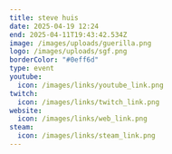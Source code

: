 ```yaml
---
title: steve huis
date: 2025-04-19 12:24
end: 2025-04-11T19:43:42.534Z
image: /images/uploads/guerilla.png
logo: /images/uploads/sgf.png
borderColor: "#0eff6d"
type: event
youtube:
  icon: /images/links/youtube_link.png
twitch:
  icon: /images/links/twitch_link.png
website:
  icon: /images/links/web_link.png
steam:
  icon: /images/links/steam_link.png
---
```

